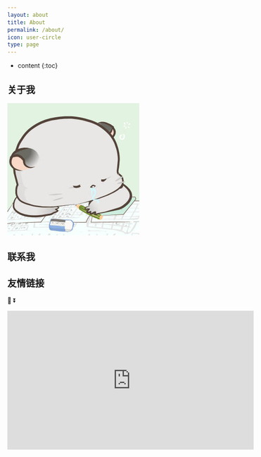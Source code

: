 ```yaml
---
layout: about
title: About
permalink: /about/
icon: user-circle
type: page
---
```


* content
{:toc}
## 关于我



<left>
    <img src="https://raw.githubusercontent.com/HG1227/image/master/img_tuchuang/20191217224204.jpg" 
          />
</left>



## 联系我 



## 友情链接

:chestnut:  :arrow_double_down: 

 

<iframe width="560" height="315" src="https://www.youtube.com/embed/g1-wpy5BL1U?start=27" frameborder="0" allow="accelerometer; autoplay; encrypted-media; gyroscope; picture-in-picture" allowfullscreen></iframe>